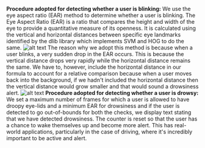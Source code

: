 **Procedure adopted for detecting whether a user is blinking:**
We use the eye aspect ratio (EAR) method to determine whether a user is blinking. The Eye Aspect Ratio (EAR) is a ratio that compares the height and width of the eye to provide a quantitative measure of its openness. It is calculated using the vertical and horizontal distances between specific eye landmarks identified by the dlib library which implements SVM and HOG to do the same.
![alt text](./assets/1.jpg)
The reason why we adopt this method is because when a user blinks, a very sudden drop in the EAR occurs. This is because the vertical distance drops very rapidly while the horizontal distance remains the same. We have to, however, include the horizontal distance in our formula to account for a relative comparison because when a user moves back into the background, if we hadn't included the horizontal distance then the vertical distance would grow smaller and that would sound a drowsiness alert.
![alt text](./assets/images.jpg)
**Procedure adopted for detecting whether a user is drowsy:**
We set a maximum number of frames for which a user is allowed to have droopy eye-lids and a minimum EAR for drowsiness and if the user is detected to go out-of-bounds for both the checks, we display text stating that we have detected drowsiness. The counter is reset so that the user has a chance to wake themselves up and become more alert. This has real-world applications, particularly in the case of driving, where it's incredibly important to be active and alert.